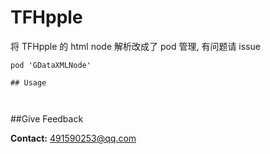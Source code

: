 TFHpple
==============
将 TFHpple 的 html node 解析改成了 pod 管理, 有问题请 issue
 

```
pod 'GDataXMLNode'

## Usage
 
 
```
##Give Feedback

**Contact:**  491590253@qq.com

